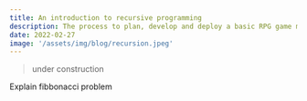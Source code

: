 ```yaml
---
title: An introduction to recursive programming
description: The process to plan, develop and deploy a basic RPG game made with JavaScript
date: 2022-02-27
image: '/assets/img/blog/recursion.jpeg'
---
```


> under construction

Explain fibbonacci problem


